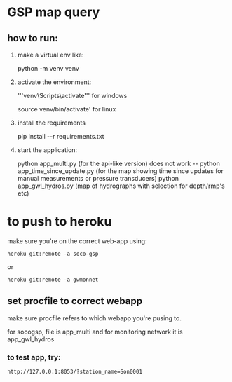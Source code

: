 # GSP map query

## how to run:

1) make a virtual env like: 

    python -m venv venv


2) activate the environment: 

    '''venv\Scripts\activate''' for windows
    
    source venv/bin/activate' for linux
    
3) install the requirements

    pip install --r requirements.txt

4) start the application:

    python app_multi.py (for the api-like version)
    does not work -- python app_time_since_update.py (for the map showing time since updates for manual measurements or pressure transducers)
    python app_gwl_hydros.py (map of hydrographs with selection for depth/rmp's etc)


# to push to heroku
make sure you're on the correct web-app using:  
  

    heroku git:remote -a soco-gsp

or  

    heroku git:remote -a gwmonnet  

## set procfile to correct webapp
make sure procfile refers to which webapp you're pusing to.

for socogsp, file is app_multi and for monitoring network it is app_gwl_hydros

### to test app, try:

    http://127.0.0.1:8053/?station_name=Son0001

     
